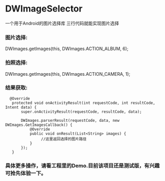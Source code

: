 # DWImageSelector
一个用于Android的图片选择库 三行代码就能实现图片选择


### 图片选择:

   DWImages.getImages(this, DWImages.ACTION_ALBUM, 6);


### 拍照选择:

   DWImages.getImages(this, DWImages.ACTION_CAMERA, 1);

### 结果获取:

      @Override
       protected void onActivityResult(int requestCode, int resultCode, Intent data) {
           super.onActivityResult(requestCode, resultCode, data);

           DWImages.parserResult(requestCode, data, new DWImages.GetImagesCallback() {
               @Override
               public void onResult(List<String> images) {
                    //这里返回选择的图片路径
               }
           });
       }


 ### 具体更多操作，请看工程里的Demo.目前该项目还是测试版，有兴趣可抢先体验一下。